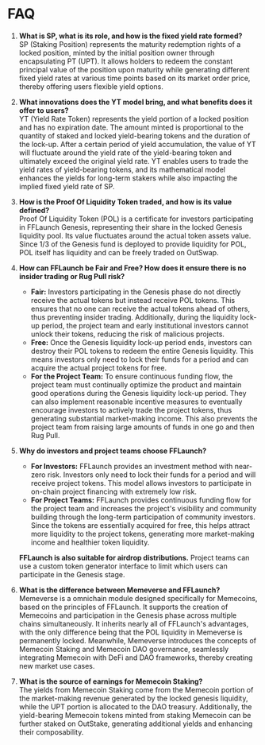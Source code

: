 # FAQ

1. **What is SP, what is its role, and how is the fixed yield rate formed?**\
   SP (Staking Position) represents the maturity redemption rights of a locked position, minted by the initial position owner through encapsulating PT (UPT). It allows holders to redeem the constant principal value of the position upon maturity while generating different fixed yield rates at various time points based on its market order price, thereby offering users flexible yield options.
2. **What innovations does the YT model bring, and what benefits does it offer to users?**\
   YT (Yield Rate Token) represents the yield portion of a locked position and has no expiration date. The amount minted is proportional to the quantity of staked and locked yield-bearing tokens and the duration of the lock-up. After a certain period of yield accumulation, the value of YT will fluctuate around the yield rate of the yield-bearing token and ultimately exceed the original yield rate. YT enables users to trade the yield rates of yield-bearing tokens, and its mathematical model enhances the yields for long-term stakers while also impacting the implied fixed yield rate of SP.
3. **How is the Proof Of Liquidity Token traded, and how is its value defined?**\
   Proof Of Liquidity Token (POL) is a certificate for investors participating in FFLaunch Genesis, representing their share in the locked Genesis liquidity pool. Its value fluctuates around the actual token assets value. Since 1/3 of the Genesis fund is deployed to provide liquidity for POL, POL itself has liquidity and can be freely traded on OutSwap.
4. **How can FFLaunch be Fair and Free? How does it ensure there is no insider trading or Rug Pull risk?**
   * **Fair:** Investors participating in the Genesis phase do not directly receive the actual tokens but instead receive POL tokens. This ensures that no one can receive the actual tokens ahead of others, thus preventing insider trading. Additionally, during the liquidity lock-up period, the project team and early institutional investors cannot unlock their tokens, reducing the risk of malicious projects.
   * **Free:** Once the Genesis liquidity lock-up period ends, investors can destroy their POL tokens to redeem the entire Genesis liquidity. This means investors only need to lock their funds for a period and can acquire the actual project tokens for free.
   * **For the Project Team:** To ensure continuous funding flow, the project team must continually optimize the product and maintain good operations during the Genesis liquidity lock-up period. They can also implement reasonable incentive measures to eventually encourage investors to actively trade the project tokens, thus generating substantial market-making income. This also prevents the project team from raising large amounts of funds in one go and then Rug Pull.
5.  **Why do investors and project teams choose FFLaunch?**

    * **For Investors:** FFLaunch provides an investment method with near-zero risk. Investors only need to lock their funds for a period and will receive project tokens. This model allows investors to participate in on-chain project financing with extremely low risk.
    * **For Project Teams:** FFLaunch provides continuous funding flow for the project team and increases the project's visibility and community building through the long-term participation of community investors. Since the tokens are essentially acquired for free, this helps attract more liquidity to the project tokens, generating more market-making income and healthier token liquidity.

    **FFLaunch is also suitable for airdrop distributions.** Project teams can use a custom token generator interface to limit which users can participate in the Genesis stage.
6. **What is the difference between Memeverse and FFLaunch?**\
   Memeverse is a omnichain module designed specifically for Memecoins, based on the principles of FFLaunch. It supports the creation of Memecoins and participation in the Genesis phase across multiple chains simultaneously. It inherits nearly all of FFLaunch's advantages, with the only difference being that the POL liquidity in Memeverse is permanently locked. Meanwhile, Memeverse introduces the concepts of Memecoin Staking and Memecoin DAO governance, seamlessly integrating Memecoin with DeFi and DAO frameworks, thereby creating new market use cases.
7. **What is the source of earnings for Memecoin Staking?**\
   The yields from Memecoin Staking come from the Memecoin portion of the market-making revenue generated by the locked genesis liquidity, while the UPT portion is allocated to the DAO treasury. Additionally, the yield-bearing Memecoin tokens minted from staking Memecoin can be further staked on OutStake, generating additional yields and enhancing their composability.
